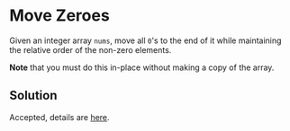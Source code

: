 Move Zeroes
===

Given an integer array `nums`, move all `0`'s to the end of it while maintaining the relative order of the non-zero elements.

__Note__ that you must do this in-place without making a copy of the array.


Solution
---

Accepted, details are [here](https://leetcode.com/problems/move-zeroes/submissions/).

